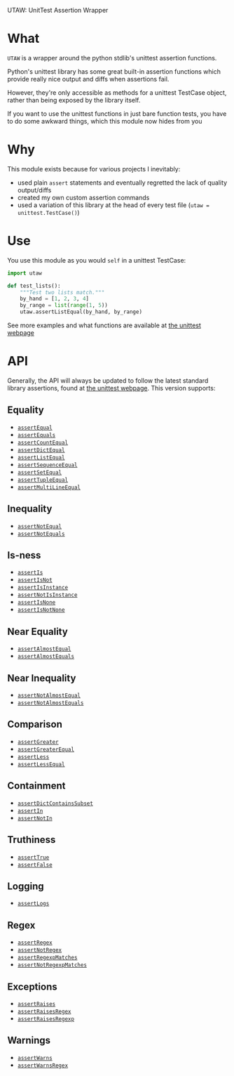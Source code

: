 UTAW: UnitTest Assertion Wrapper

# What
`UTAW` is a wrapper around the python stdlib's unittest assertion functions.

Python's unittest library has some great built-in assertion functions which provide really nice output and diffs
when assertions fail.

However, they're only accessible as methods for a unittest TestCase object, rather than being exposed by the
library itself.

If you want to use the unittest functions in just bare function tests, you have to do some awkward things, which this
module now hides from you

# Why
This module exists because for various projects I inevitably:
* used plain `assert` statements and eventually regretted the lack of quality output/diffs
* created my own custom assertion commands
* used a variation of this library at the head of every test file (`utaw = unittest.TestCase()`)

# Use
You use this module as you would `self` in a unittest TestCase:
```python
import utaw

def test_lists():
    """Test two lists match."""
    by_hand = [1, 2, 3, 4]
    by_range = list(range(1, 5))
    utaw.assertListEqual(by_hand, by_range)
```

See more examples and what functions are available at [the unittest webpage](https://docs.python.org/3/library/unittest.html#unittest.TestCase.assertEqual)

# API
Generally, the API will always be updated to follow the latest standard library assertions,
found at [the unittest webpage](https://docs.python.org/3/library/unittest.html#unittest.TestCase.assertEqual).
This version supports:

## Equality
* [`assertEqual`](https://docs.python.org/3/library/unittest.html#unittest.TestCase.assertEqual)
* [`assertEquals`](https://docs.python.org/3/library/unittest.html#unittest.TestCase.assertEquals)
* [`assertCountEqual`](https://docs.python.org/3/library/unittest.html#unittest.TestCase.assertCountEqual)
* [`assertDictEqual`](https://docs.python.org/3/library/unittest.html#unittest.TestCase.assertDictEqual)
* [`assertListEqual`](https://docs.python.org/3/library/unittest.html#unittest.TestCase.assertListEqual)
* [`assertSequenceEqual`](https://docs.python.org/3/library/unittest.html#unittest.TestCase.assertSequenceEqual)
* [`assertSetEqual`](https://docs.python.org/3/library/unittest.html#unittest.TestCase.assertSetEqual)
* [`assertTupleEqual`](https://docs.python.org/3/library/unittest.html#unittest.TestCase.assertTupleEqual)
* [`assertMultiLineEqual`](https://docs.python.org/3/library/unittest.html#unittest.TestCase.assertMultiLineEqual)

## Inequality
* [`assertNotEqual`](https://docs.python.org/3/library/unittest.html#unittest.TestCase.assertNotEqual)
* [`assertNotEquals`](https://docs.python.org/3/library/unittest.html#unittest.TestCase.assertNotEquals)

## Is-ness
* [`assertIs`](https://docs.python.org/3/library/unittest.html#unittest.TestCase.assertIs)
* [`assertIsNot`](https://docs.python.org/3/library/unittest.html#unittest.TestCase.assertIsNot)
* [`assertIsInstance`](https://docs.python.org/3/library/unittest.html#unittest.TestCase.assertIsInstance)
* [`assertNotIsInstance`](https://docs.python.org/3/library/unittest.html#unittest.TestCase.assertNotIsInstance)
* [`assertIsNone`](https://docs.python.org/3/library/unittest.html#unittest.TestCase.assertIsNone)
* [`assertIsNotNone`](https://docs.python.org/3/library/unittest.html#unittest.TestCase.assertIsNotNone)

## Near Equality
* [`assertAlmostEqual`](https://docs.python.org/3/library/unittest.html#unittest.TestCase.assertAlmostEqual)
* [`assertAlmostEquals`](https://docs.python.org/3/library/unittest.html#unittest.TestCase.assertAlmostEquals)

## Near Inequality
* [`assertNotAlmostEqual`](https://docs.python.org/3/library/unittest.html#unittest.TestCase.assertNotAlmostEqual)
* [`assertNotAlmostEquals`](https://docs.python.org/3/library/unittest.html#unittest.TestCase.assertNotAlmostEquals)

## Comparison
* [`assertGreater`](https://docs.python.org/3/library/unittest.html#unittest.TestCase.assertGreater)
* [`assertGreaterEqual`](https://docs.python.org/3/library/unittest.html#unittest.TestCase.assertGreaterEqual)
* [`assertLess`](https://docs.python.org/3/library/unittest.html#unittest.TestCase.assertLess)
* [`assertLessEqual`](https://docs.python.org/3/library/unittest.html#unittest.TestCase.assertLessEqual)

## Containment
* [`assertDictContainsSubset`](https://docs.python.org/3/library/unittest.html#unittest.TestCase.assertDictContainsSubset)
* [`assertIn`](https://docs.python.org/3/library/unittest.html#unittest.TestCase.assertIn)
* [`assertNotIn`](https://docs.python.org/3/library/unittest.html#unittest.TestCase.assertNotIn)

## Truthiness
* [`assertTrue`](https://docs.python.org/3/library/unittest.html#unittest.TestCase.assertTrue)
* [`assertFalse`](https://docs.python.org/3/library/unittest.html#unittest.TestCase.assertFalse)

## Logging
* [`assertLogs`](https://docs.python.org/3/library/unittest.html#unittest.TestCase.assertLogs)

## Regex
* [`assertRegex`](https://docs.python.org/3/library/unittest.html#unittest.TestCase.assertRegex)
* [`assertNotRegex`](https://docs.python.org/3/library/unittest.html#unittest.TestCase.assertNotRegex)
* [`assertRegexpMatches`](https://docs.python.org/3/library/unittest.html#unittest.TestCase.assertRegexpMatches)
* [`assertNotRegexpMatches`](https://docs.python.org/3/library/unittest.html#unittest.TestCase.assertNotRegexpMatches)

## Exceptions
* [`assertRaises`](https://docs.python.org/3/library/unittest.html#unittest.TestCase.assertRaises)
* [`assertRaisesRegex`](https://docs.python.org/3/library/unittest.html#unittest.TestCase.assertRaisesRegex)
* [`assertRaisesRegexp`](https://docs.python.org/3/library/unittest.html#unittest.TestCase.assertRaisesRegexp)

## Warnings
* [`assertWarns`](https://docs.python.org/3/library/unittest.html#unittest.TestCase.assertWarns)
* [`assertWarnsRegex`](https://docs.python.org/3/library/unittest.html#unittest.TestCase.assertWarnsRegex)
